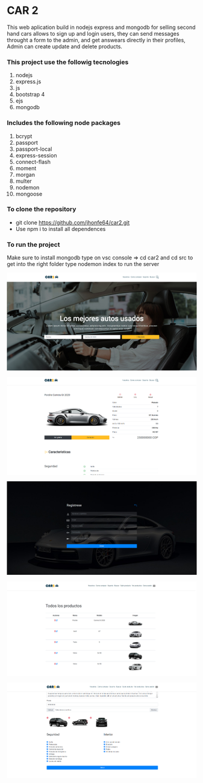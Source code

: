 

# CAR 2

This web aplication build in nodejs express and mongodb for selling second hand cars allows to sign up and login users, they can send messages throught a form to the admin, and get answears directly in their profiles, Admin can create update and delete products.


### This project use the followig tecnologies

1. nodejs
2. express.js
3. js
4. bootstrap 4
5. ejs
6. mongodb

### Includes the following node packages

1. bcrypt 
2. passport
3. passport-local
4. express-session
5. connect-flash
6. moment
7. morgan
8. multer
9. nodemon
10. mongoose


### To clone the repository

- git clone https://github.com/jhonfe64/car2.git
- Use npm i to install all dependences 


### To run the project

Make sure to install mongodb
type on vsc console => cd car2 and cd src to get into the right folder
type nodemon index to run the server



![](https://github.com/jhonfe64/car2/blob/master/c21.jpg?raw=true)


 
![](https://github.com/jhonfe64/car2/blob/master/c22.jpg?raw=true)


![](https://github.com/jhonfe64/car2/blob/master/c24.jpg?raw=true)

![](https://github.com/jhonfe64/car2/blob/master/all_products.png?raw=true)

![](https://github.com/jhonfe64/car2/blob/master/edit.png?raw=true)
